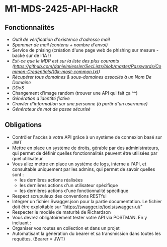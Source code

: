 # M1-MDS-2425-API-HackR

## Fonctionnalités

- *Outil de vérification d'existence d'adresse mail*
- *Spammer de mail (contenu + nombre d'envoi)*
- Service de phising (création d'une page web de phishing sur mesure - backé sur de l'IA !)
- *Est-ce que le MDP est sur la liste des plus courants (https://github.com/danielmiessler/SecLists/blob/master/Passwords/Common-Credentials/10k-most-common.txt)*
- *Récupérer tous domaines & sous-domaines associés à un Nom De Domaine*
- *DDoS*
- Changement d'image random (trouver une API qui fait ça ^^)
- *Génération d'identité fictive*
- *Crawler d'information sur une personne (à partir d'un username)*
- *Générateur de mot de passe sécurisé*

## Obligations

- Contrôler l'accès à votre API grâce à un système de connexion basé sur JWT
- Mettre en place un système de droits, gérable par des administrateurs, qui permet de définir quelles fonctionnalités peuvent être utilisées par quel utilisateur
- Vous allez mettre en place un système de logs, interne à l'API, et consultable uniquement par les admins, qui permet de savoir quelles sont :
    - les dernières actions réalisées
    - les dernières actions d'un utilisateur spécifique
    - les dernières actions d'une fonctionnalité spécifique
- Respect scrupuleux des conventions RESTful
- Intégrer un fichier Swagger.json pour la partie documentation. Le fichier doit être exploitable sur "https://swagger.io/tools/swagger-ui/"
- Respecter le modèle de maturité de Richardson
- Vous devrez obligatoirement tester votre API via POSTMAN. En y incluant :
- Organiser vos routes en collection et dans un projet
- Automatisant la génération du bearer et sa transmission dans toutes les requêtes. (Bearer = JWT)
